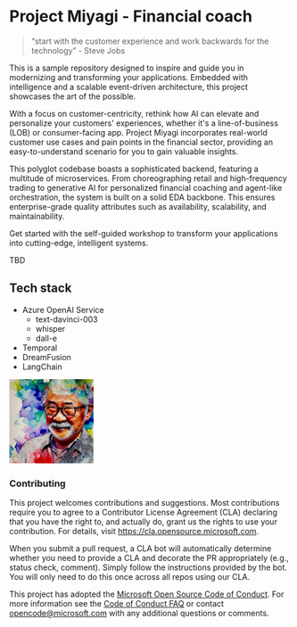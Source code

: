 # Project Miyagi - Financial coach

>  “start with the customer experience and work backwards for the technology” - Steve Jobs

This is a sample repository designed to inspire and guide you in modernizing and transforming your applications. Embedded with intelligence and a scalable event-driven architecture, this project showcases the art of the possible.

With a focus on customer-centricity, rethink how AI can elevate and personalize your customers' experiences, whether it's a line-of-business (LOB) or consumer-facing app. Project Miyagi incorporates real-world customer use cases and pain points in the financial sector, providing an easy-to-understand scenario for you to gain valuable insights.

This polyglot codebase boasts a sophisticated backend, featuring a multitude of microservices. From choreographing retail and high-frequency trading to generative AI for personalized financial coaching and agent-like orchestration, the system is built on a solid EDA backbone. This ensures enterprise-grade quality attributes such as availability, scalability, and maintainability.

Get started with the self-guided workshop to transform your applications into cutting-edge, intelligent systems.

TBD

## Tech stack

<TODO>

- Azure OpenAI Service
  - text-davinci-003
  - whisper
  - dall-e
- Temporal
- DreamFusion
- LangChain

<img src="ui-nextjs/public/images/readme/1.png" width=30% height=30% />

### Contributing

This project welcomes contributions and suggestions.  Most contributions require you to agree to a
Contributor License Agreement (CLA) declaring that you have the right to, and actually do, grant us
the rights to use your contribution. For details, visit https://cla.opensource.microsoft.com.

When you submit a pull request, a CLA bot will automatically determine whether you need to provide
a CLA and decorate the PR appropriately (e.g., status check, comment). Simply follow the instructions
provided by the bot. You will only need to do this once across all repos using our CLA.

This project has adopted the [Microsoft Open Source Code of Conduct](https://opensource.microsoft.com/codeofconduct/).
For more information see the [Code of Conduct FAQ](https://opensource.microsoft.com/codeofconduct/faq/) or
contact [opencode@microsoft.com](mailto:opencode@microsoft.com) with any additional questions or comments.
